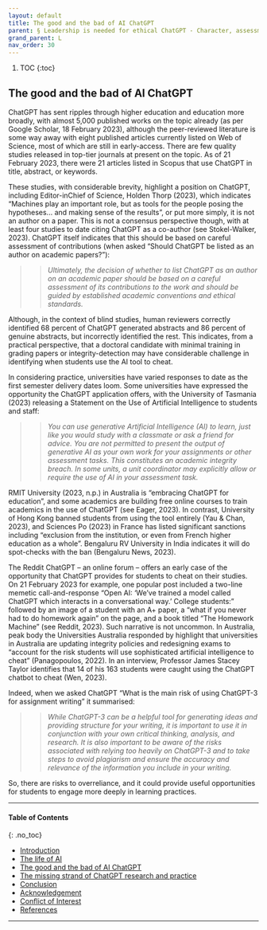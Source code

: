```yaml
---
layout: default
title: The good and the bad of AI ChatGPT 
parent: § Leadership is needed for ethical ChatGPT - Character, assessment, and learning using artificial intelligence (AI)  
grand_parent: L
nav_order: 30 
---
```

<style>
.dont-break-out {
  /* These are technically the same, but use both */
  overflow-wrap: break-word;
  word-wrap: break-word;

     -ms-word-break: break-all;
  /* This is the dangerous one in WebKit, as it breaks things wherever */
  word-break: break-all;
  /* Instead use this non-standard one: */
  word-break: break-word;
}

.youtube-container {
    position: relative;
    width: 100%;
    height: 0;
    padding-bottom: 56.25%;
}
.youtube-video {
    position: absolute;
    top: 0;
    left: 0;
    width: 100%;
    height: 100%;
}

</style>

<div class="dont-break-out" markdown="1">

1. TOC
{:toc}

## The good and the bad of AI ChatGPT 
ChatGPT has sent ripples through higher education and education more broadly, with almost 5,000 published works on the topic already (as per Google Scholar, 18 February 2023), although the peer-reviewed literature is some way away with eight published articles currently listed on Web of Science, most of which are still in early-access. There are few quality studies released in top-tier journals at present on the topic. As of 21 February 2023, there were 21 articles listed in Scopus that use ChatGPT in title, abstract, or keywords.

These studies, with considerable brevity, highlight a position on ChatGPT, including Editor-inChief of Science, Holden Thorp (2023), which indicates “Machines play an important role, but as tools for the people posing the hypotheses... and making sense of the results”, or put more simply, it is not an author on a paper. This is not a consensus perspective though, with at least four studies to date citing ChatGPT as a co-author (see Stokel-Walker, 2023). ChatGPT itself indicates that this should be based on careful assessment of contributions (when asked “Should ChatGPT be listed as an author on academic papers?”): 

>> *Ultimately, the decision of whether to list ChatGPT as an author on an academic paper should be based on a careful assessment of its contributions to the work and should be guided by established academic conventions and ethical standards.*

Although, in the context of blind studies, human reviewers correctly identified 68 percent of ChatGPT generated abstracts and 86 percent of genuine abstracts, but incorrectly identified the rest. This indicates, from a practical perspective, that a doctoral candidate with minimal training in grading papers or integrity-detection may have considerable challenge in identifying when students use the AI tool to cheat.

In considering practice, universities have varied responses to date as the first semester delivery dates loom. Some universities have expressed the opportunity the ChatGPT application offers, with the University of Tasmania (2023) releasing a Statement on the Use of Artificial Intelligence to students and staff:

>> *You can use generative Artificial Intelligence (AI) to learn, just like you would study with a
classmate or ask a friend for advice. You are not permitted to present the output of
generative AI as your own work for your assignments or other assessment tasks. This
constitutes an academic integrity breach. In some units, a unit coordinator may explicitly
allow or require the use of AI in your assessment task.*

RMIT University (2023, n.p.) in Australia is “embracing ChatGPT for education”, and some academics are building free online courses to train academics in the use of ChatGPT (see Eager, 2023). In contrast, University of Hong Kong banned students from using the tool entirely (Yau & Chan, 2023), and Sciences Po (2023) in France has listed significant sanctions including “exclusion from the institution, or even from French higher education as a whole”. Bengaluru RV University in India indicates it will do spot-checks with the ban (Bengaluru News, 2023).

The Reddit ChatGPT – an online forum – offers an early case of the opportunity that ChatGPT provides for students to cheat on their studies. On 21 February 2023 for example, one popular post included a two-line memetic call-and-response “Open AI: ‘We’ve trained a model called ChatGPT which interacts in a conversational way.’ College students:” followed by an image of a student with an A+ paper, a “what if you never had to do homework again” on the page, and a book titled “The Homework Machine” (see Reddit, 2023). Such narrative is not uncommon. In Australia, peak body the Universities Australia responded by highlight that universities in Australia are updating integrity policies and redesigning exams to “account for the risk students will use sophisticated artificial intelligence to cheat” (Panagopoulos, 2022). In an interview, Professor James Stacey Taylor identifies that 14 of his 163 students were caught using the ChatGPT chatbot to cheat (Wen, 2023).

Indeed, when we asked ChatGPT “What is the main risk of using ChatGPT-3 for assignment writing” it summarised:
>> *While ChatGPT-3 can be a helpful tool for generating ideas and providing structure for your writing, it is important to use it in conjunction with your own critical thinking, analysis, and research. It is also important to be aware of the risks associated with relying too heavily on ChatGPT-3 and to take steps to avoid plagiarism and ensure the accuracy and relevance of the information you include in your writing.*

So, there are risks to overreliance, and it could provide useful opportunities for students to engage more deeply in learning practices.

***

#### Table of Contents
{: .no_toc}

<ul><li> <a href="/docs/L/Leadership-is-needed-for-ethical-ChatGPT-1/">Introduction</a></li><li> <a href="/docs/L/Leadership-is-needed-for-ethical-ChatGPT-2/">The life of AI</a></li><li> <a href="/docs/L/Leadership-is-needed-for-ethical-ChatGPT-3/">The good and the bad of AI ChatGPT</a></li><li> <a href="/docs/L/Leadership-is-needed-for-ethical-ChatGPT-4/">The missing strand of ChatGPT research and practice</a></li><li> <a href="/docs/L/Leadership-is-needed-for-ethical-ChatGPT-5/">Conclusion</a></li><li> <a href="/docs/L/Leadership-is-needed-for-ethical-ChatGPT-6/">Acknowledgement</a></li><li> <a href="/docs/L/Leadership-is-needed-for-ethical-ChatGPT-7/">Conflict of Interest</a></li><li> <a href="/docs/L/Leadership-is-needed-for-ethical-ChatGPT-8/">References</a></li></ul>

***

</div>
